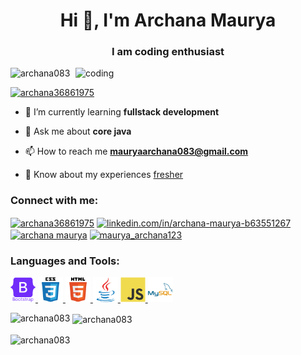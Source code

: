 <h1 align="center">Hi 👋, I'm Archana Maurya</h1>
<h3 align="center">I am coding enthusiast</h3>
<img align="right" alt="coding" width="400" src="https://user-images.githubusercontent.com/55389276/140866485-8fb1c876-9a8f-4d6a-98dc-08c4981eaf70.gif">
<p align="left"> <img src="https://komarev.com/ghpvc/?username=archana083&label=Profile%20views&color=0e75b6&style=flat" alt="archana083" /> </p>

<p align="left"> <a href="https://twitter.com/archana36861975" target="blank"><img src="https://img.shields.io/twitter/follow/archana36861975?logo=twitter&style=for-the-badge" alt="archana36861975" /></a> </p>

- 🌱 I’m currently learning **fullstack development**

- 💬 Ask me about **core java**

- 📫 How to reach me **mauryaarchana083@gmail.com**

- 📄 Know about my experiences [fresher](fresher)

<h3 align="left">Connect with me:</h3>
<p align="left">
<a href="https://twitter.com/archana36861975" target="blank">
  <img align="center" src="https://raw.githubusercontent.com/rahuldkjain/github-profile-readme-generator/master/src/images/icons/Social/twitter.svg" alt="archana36861975" height="30" width="40" /></a>
<a href="https://www.linkedin.com/in/archana-maurya-b63551267/" target="_blank">
  <img align="center" src="https://raw.githubusercontent.com/rahuldkjain/github-profile-readme-generator/master/src/images/icons/Social/linked-in-alt.svg" alt="linkedin.com/in/archana-maurya-b63551267" height="30" width="40" />
</a>
<a href="https://fb.com/archana maurya" target="blank"><img align="center" src="https://raw.githubusercontent.com/rahuldkjain/github-profile-readme-generator/master/src/images/icons/Social/facebook.svg" alt="archana maurya" height="30" width="40" /></a>
<a href="https://instagram.com/maurya_archana123" target="blank"><img align="center" src="https://raw.githubusercontent.com/rahuldkjain/github-profile-readme-generator/master/src/images/icons/Social/instagram.svg" alt="maurya_archana123" height="30" width="40" /></a>
</p>

<h3 align="left">Languages and Tools:</h3>
<p align="left"> <a href="https://getbootstrap.com" target="_blank" rel="noreferrer"> <img src="https://raw.githubusercontent.com/devicons/devicon/master/icons/bootstrap/bootstrap-plain-wordmark.svg" alt="bootstrap" width="40" height="40"/> </a> <a href="https://www.w3schools.com/css/" target="_blank" rel="noreferrer"> <img src="https://raw.githubusercontent.com/devicons/devicon/master/icons/css3/css3-original-wordmark.svg" alt="css3" width="40" height="40"/> </a> <a href="https://www.w3.org/html/" target="_blank" rel="noreferrer"> <img src="https://raw.githubusercontent.com/devicons/devicon/master/icons/html5/html5-original-wordmark.svg" alt="html5" width="40" height="40"/> </a> <a href="https://www.java.com" target="_blank" rel="noreferrer"> <img src="https://raw.githubusercontent.com/devicons/devicon/master/icons/java/java-original.svg" alt="java" width="40" height="40"/> </a> <a href="https://developer.mozilla.org/en-US/docs/Web/JavaScript" target="_blank" rel="noreferrer"> <img src="https://raw.githubusercontent.com/devicons/devicon/master/icons/javascript/javascript-original.svg" alt="javascript" width="40" height="40"/> </a> <a href="https://www.mysql.com/" target="_blank" rel="noreferrer"> <img src="https://raw.githubusercontent.com/devicons/devicon/master/icons/mysql/mysql-original-wordmark.svg" alt="mysql" width="40" height="40"/> </a> </p>

<p><img align="left" src="https://github-readme-stats.vercel.app/api/top-langs?username=archana083&show_icons=true&locale=en&layout=compact" alt="archana083" /></p>

<p>&nbsp;<img align="center" src="https://github-readme-stats.vercel.app/api?username=archana083&show_icons=true&locale=en" alt="archana083" /></p>

<p><img align="center" src="https://github-readme-streak-stats.herokuapp.com/?user=archana083&" alt="archana083" /></p>
